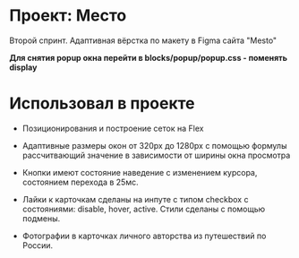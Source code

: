 # Проект: Место

Второй спринт. Адаптивная вёрстка по макету в Figma сайта "Mesto" 

**Для снятия popup окна перейти в blocks/popup/popup.css - поменять display**

# Использовал в проекте
- Позиционирования и построение сеток на Flex
- Адаптивные размеры окон от 320рх до 1280рх с помощью формулы рассчитвающий значение в зависимости от ширины окна просмотра
- Кнопки имеют состояние  наведение с изменением курсора, состоянием перехода в 25мс. 
- Лайки к карточкам сделаны на инпуте с типом checkbox с состояниями: disable, hover, active. Стили сделаны с помощью подмены.

- Фотографии в карточках личного авторства из путешествий по России.



